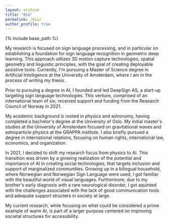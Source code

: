 ```yaml
---
layout: archive
title: "Bio"
permalink: /bio/
author_profile: true
---
```


{% include base_path %}

My research is focused on sign language processing, and in particular on establishing a foundation for sign language recognition in geometric deep learning. This approach utilizes 3D motion capture technologies, spatial geometry and linguistic principles, with the goal of creating deployable assistive tools. Currently, I'm pursuing a Master of Science degree in Artificial Intelligence at the University of Amsterdam, where I am in the process of writing my thesis. 

Prior to pursuing a degree in AI, I founded and led DeepSign AS, a start-up targeting sign language technologies. This venture, comprised of an international team of six, received support and funding from the Research Council of Norway in 2021. 

My academic background is rooted in physics and astronomy, having completed a bachelor's degree at the University of Oslo. My initial master's studies at the University of Amsterdam focused on gravitational waves and astroparticle physics at the GRAPPA institute. I also briefly pursued a degree in international relations, focusing on human rights, international law, economics, and organization.

In 2021, I decided to shift my research focus from physics to AI. This transition was driven by a growing realization of the potential and importance of AI in creating social technologies, that targets inclusion and support of marginalized communities. Growing up in a bilingual household, where Norwegian and Norwegian Sign Language were used, I got familiar with the beautiful world of visual languages. Furthermore, due to my brother's early diagnosis with a rare neurological disorder, I got aquinted with the challenges associated with the lack of good communication tools and adequate support structers in society at large.

My current research, while focusing on what could be considered a prime example of warm AI, is part of a larger purpose centered on improving societal structures for accessibility.


